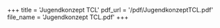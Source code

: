 ﻿+++
title = 'Jugendkonzept TCL'
pdf_url = '/pdf/JugendkonzeptTCL.pdf'
file_name = 'Jugendkonzept TCL.pdf'
+++